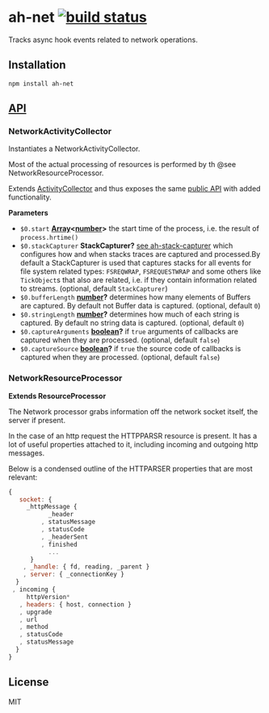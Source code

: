 # ah-net [![build status](https://secure.travis-ci.org/nodesource/ah-net.svg?branch=master)](http://travis-ci.org/nodesource/ah-net)

Tracks async hook events related to network operations.

## Installation

    npm install ah-net

## [API](https://nodesource.github.io/ah-net)

<!-- Generated by documentation.js. Update this documentation by updating the source code. -->

### NetworkActivityCollector

Instantiates a NetworkActivityCollector.

Most of the actual processing of resources is performed by th @see
NetworkResourceProcessor.

Extends [ActivityCollector](https://github.com/nodesource/ah-collector) and thus
exposes the same [public
API](https://github.com/nodesource/ah-collector#api) with added
functionality.

**Parameters**

-   `$0.start` **[Array](https://developer.mozilla.org/en-US/docs/Web/JavaScript/Reference/Global_Objects/Array)&lt;[number](https://developer.mozilla.org/en-US/docs/Web/JavaScript/Reference/Global_Objects/Number)>** the start time of the process, i.e. the result of `process.hrtime()`
-   `$0.stackCapturer` **StackCapturer?** [see ah-stack-capturer](https://github.com/nodesource/ah-stack-capturer) which
    configures how and when stacks traces are captured and processed.By default a StackCapturer is used that captures stacks for all events for
    file system related types: `FSREQWRAP`, `FSREQUESTWRAP` and some others like
    `TickObject`s that also are related, i.e. if they contain information related
    to streams. (optional, default `StackCapturer`)
-   `$0.bufferLength` **[number](https://developer.mozilla.org/en-US/docs/Web/JavaScript/Reference/Global_Objects/Number)?** determines how many elements of Buffers are
    captured. By default not Buffer data is captured. (optional, default `0`)
-   `$0.stringLength` **[number](https://developer.mozilla.org/en-US/docs/Web/JavaScript/Reference/Global_Objects/Number)?** determines how much of each string is
    captured. By default no string data is captured. (optional, default `0`)
-   `$0.captureArguments` **[boolean](https://developer.mozilla.org/en-US/docs/Web/JavaScript/Reference/Global_Objects/Boolean)?** if `true` arguments of callbacks
    are captured when they are processed. (optional, default `false`)
-   `$0.captureSource` **[boolean](https://developer.mozilla.org/en-US/docs/Web/JavaScript/Reference/Global_Objects/Boolean)?** if `true` the source code of callbacks
    is captured when they are processed. (optional, default `false`)

### NetworkResourceProcessor

**Extends ResourceProcessor**

The Network processor grabs information off the network socket itself,
the server if present.

In the case of an http request the HTTPPARSR resource is present.
It has a lot of useful properties attached to it, including incoming and
outgoing http messages.

Below is a condensed outline of the HTTPARSER properties that are most relevant:

```js
{
   socket: {
     _httpMessage {
           _header
         , statusMessage
         , statusCode
         , _headerSent
         , finished
           ...
      }
    , _handle: { fd, reading, _parent }
    , server: { _connectionKey }
  }
 , incoming {
     httpVersion*
   , headers: { host, connection }
   , upgrade
   , url
   , method
   , statusCode
   , statusMessage
  }
}
```

## License

MIT
